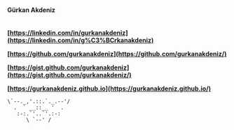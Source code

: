 #### Gürkan Akdeniz  <br/><br/>

**[https://linkedin.com/in/gurkanakdeniz](https://linkedin.com/in/g%C3%BCrkanakdeniz)** 
  
**[https://github.com/gurkanakdeniz](https://github.com/gurkanakdeniz/)** 

**[https://gist.github.com/gurkanakdeniz](https://gist.github.com/gurkanakdeniz/)**

**[https://gurkanakdeniz.github.io](https://gurkanakdeniz.github.io/)**



```     .--.
\`--._,'.::.`._.--'/
  .  ` __::__ '  .
   :-:.`'..`'.:-:
      \ `--' /
```
